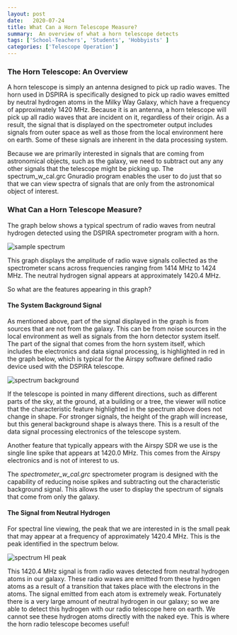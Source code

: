 ```yaml
---
layout: post
date:   2020-07-24
title: What Can a Horn Telescope Measure?
summary:  An overview of what a horn telescope detects
tags: ['School-Teachers', 'Students', 'Hobbyists' ]
categories: ['Telescope Operation'] 
---
```


### The Horn Telescope: An Overview

A horn telescope is simply an antenna designed to pick up radio waves. The horn used in DSPIRA is specifically designed to pick up radio waves emitted by neutral hydrogen atoms in the Milky Way Galaxy, which have a frequency of approximately 1420 MHz. 
Because it is an antenna, a horn telescope will pick up all radio waves that are incident on it, regardless of their origin. As a result, the signal that is displayed on the spectrometer output includes signals from outer space as well as those from the local environment here on earth. Some of these signals are inherent in the data processing system. 

Because we are primarily interested in signals that are coming from astronomical objects, such as the galaxy, we need to subtract out any any other signals that the telescope might be picking up. The spectrum_w_cal.grc Gnuradio program enables the user to do just that so that we can view spectra of signals that are only from the astronomical object of interest.

### What Can a Horn Telescope Measure?

The graph below shows a typical spectrum of radio waves from neutral hydrogen detected using the DSPIRA spectrometer program with a horn.

![sample spectrum](/dspira-lessons/images/Sample_spectrum.png)

This graph displays the amplitude of radio wave signals collected as the spectrometer scans across frequencies ranging from 1414 MHz to 1424 MHz. The neutral hydrogen signal appears at approximately 1420.4 MHz.

So what are the features appearing in this graph?

#### The System Background Signal

As mentioned above, part of the signal displayed in the graph is from sources that are not from the galaxy. This can be from noise sources in the local environment as well as signals from the horn detector system itself. The part of the signal that comes from the horn system itself, which includes the electronics and data signal processing, is highlighted in red in the graph below, which is typical for the Airspy software defined radio device used with the DSPIRA telescope.

![spectrum background](/dspira-lessons/images/Sample_spectrum_Fig2.png)

If the telescope is pointed in many different directions, such as different parts of the sky, at the ground, at a building or a tree, the viewer will notice that the characteristic feature highlighted in the spectrum above does not change in shape. For stronger signals, the height of the graph will increase, but this general background shape is always there. This is a result of the data signal processing electronics of the telescope system.

Another feature that typically appears with the Airspy SDR we use is the single line spike that appears at 1420.0 MHz. This comes from the Airspy electronics and is not of interest to us.

The *spectrometer_w_cal.grc* spectrometer program is designed with the capability of reducing noise spikes and subtracting out the characteristic background signal. This allows the user to display the spectrum of signals that come from only the galaxy.

#### The Signal from Neutral Hydrogen

For spectral line viewing, the peak that we are interested in is the small peak that may appear at a frequency of approximately 1420.4 MHz. This is the peak identified in the spectrum below.

![spectrum HI peak](/dspira-lessons/images/HornIntro_Fig3.png)

This 1420.4 MHz signal is from radio waves detected from neutral hydrogen atoms in our galaxy. These radio waves are emitted from these hydrogen atoms as a result of a transition that takes place with the electrons in the atoms. The signal emitted from each atom is extremely weak. Fortunately there is a very large amount of neutral hydrogen in our galaxy; so we are able to detect this hydrogen with our radio telescope here on earth. We cannot see these hydrogen atoms directly with the naked eye. This is where the horn radio telescope becomes useful!
